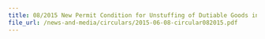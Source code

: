 ```yaml
---
title: 08/2015 New Permit Condition for Unstuffing of Dutiable Goods in LWs and Excise Factories
file_url: /news-and-media/circulars/2015-06-08-circular082015.pdf
---
```

